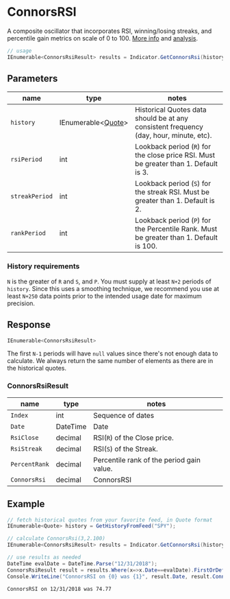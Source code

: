 ﻿# ConnorsRSI

A composite oscillator that incorporates RSI, winning/losing streaks, and percentile gain metrics on scale of 0 to 100.
[More info](https://alvarezquanttrading.com/wp-content/uploads/2016/05/ConnorsRSIGuidebook.pdf) and [analysis](https://alvarezquanttrading.com/blog/connorsrsi-analysis).

```csharp
// usage
IEnumerable<ConnorsRsiResult> results = Indicator.GetConnorsRsi(history, rsiPeriod, streakPeriod, rankPeriod);  
```

## Parameters

| name | type | notes
| -- |-- |--
| `history` | IEnumerable\<[Quote](../../GUIDE.md#quote)\> | Historical Quotes data should be at any consistent frequency (day, hour, minute, etc).
| `rsiPeriod` | int | Lookback period (`R`) for the close price RSI.  Must be greater than 1.  Default is 3.
| `streakPeriod` | int | Lookback period (`S`) for the streak RSI.  Must be greater than 1.  Default is 2.
| `rankPeriod` | int | Lookback period (`P`) for the Percentile Rank.  Must be greater than 1.  Default is 100.

### History requirements

`N` is the greater of `R` and `S`, and `P`.  You must supply at least `N+2` periods of `history`.  Since this uses a smoothing technique, we recommend you use at least `N+250` data points prior to the intended usage date for maximum precision.

## Response

```csharp
IEnumerable<ConnorsRsiResult>
```

The first `N-1` periods will have `null` values since there's not enough data to calculate.  We always return the same number of elements as there are in the historical quotes.

### ConnorsRsiResult

| name | type | notes
| -- |-- |--
| `Index` | int | Sequence of dates
| `Date` | DateTime | Date
| `RsiClose` | decimal | RSI(`R`) of the Close price.
| `RsiStreak` | decimal | RSI(`S`) of the Streak.
| `PercentRank` | decimal | Percentile rank of the period gain value.
| `ConnorsRsi` | decimal | ConnorsRSI

## Example

```csharp
// fetch historical quotes from your favorite feed, in Quote format
IEnumerable<Quote> history = GetHistoryFromFeed("SPY");

// calculate ConnorsRsi(3,2.100)
IEnumerable<ConnorsRsiResult> results = Indicator.GetConnorsRsi(history,3,2,100);

// use results as needed
DateTime evalDate = DateTime.Parse("12/31/2018");
ConnorsRsiResult result = results.Where(x=>x.Date==evalDate).FirstOrDefault();
Console.WriteLine("ConnorsRSI on {0} was {1}", result.Date, result.ConnorsRsi);
```

```bash
ConnorsRSI on 12/31/2018 was 74.77
```
